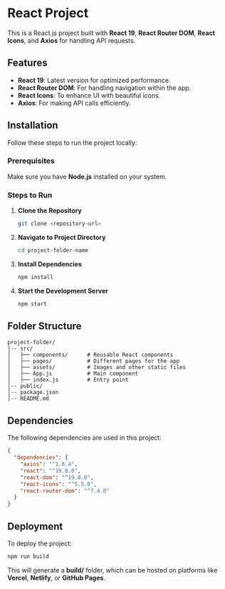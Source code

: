 # React Project

This is a React.js project built with **React 19**, **React Router DOM**, **React Icons**, and **Axios** for handling API requests.

## Features
- **React 19**: Latest version for optimized performance.
- **React Router DOM**: For handling navigation within the app.
- **React Icons**: To enhance UI with beautiful icons.
- **Axios**: For making API calls efficiently.

## Installation
Follow these steps to run the project locally:

### Prerequisites
Make sure you have **Node.js** installed on your system.

### Steps to Run
1. **Clone the Repository**
   ```sh
   git clone <repository-url>
   ```
2. **Navigate to Project Directory**
   ```sh
   cd project-folder-name
   ```
3. **Install Dependencies**
   ```sh
   npm install
   ```
4. **Start the Development Server**
   ```sh
   npm start
   ```

## Folder Structure
```
project-folder/
│-- src/
│   ├── components/      # Reusable React components
│   ├── pages/           # Different pages for the app
│   ├── assets/          # Images and other static files
│   ├── App.js           # Main component
│   ├── index.js         # Entry point
│-- public/
│-- package.json
│-- README.md
```

## Dependencies
The following dependencies are used in this project:
```json
{
  "dependencies": {
    "axios": "^1.8.4",
    "react": "^19.0.0",
    "react-dom": "^19.0.0",
    "react-icons": "^5.5.0",
    "react-router-dom": "^7.4.0"
  }
}
```

## Deployment
To deploy the project:
```sh
npm run build
```
This will generate a **build/** folder, which can be hosted on platforms like **Vercel**, **Netlify**, or **GitHub Pages**.


